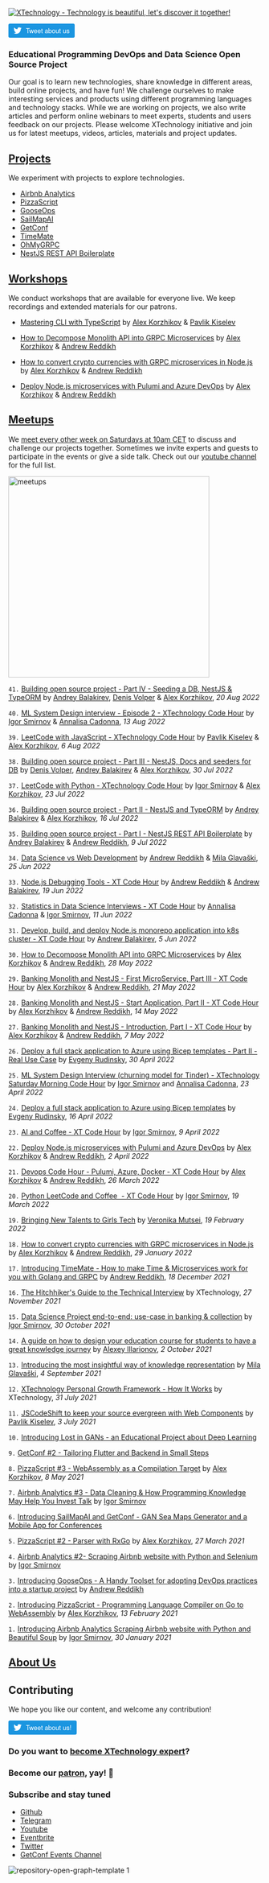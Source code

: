 [![XTechnology - Technology is beautiful, let's discover it together!](https://user-images.githubusercontent.com/1259644/139526072-c2df5b3f-86b3-40eb-a91a-e51a307269ec.png)](https://xtechnology.dev/)

<div class="twitter-btn">
  <a href="https://twitter.com/XTechnology5/status/1409618754288459779"><i></i>
  <span>Tweet about us</span></a>
</div>

### Educational Programming DevOps and Data Science Open Source Project

Our goal is to learn new technologies, share knowledge in different areas, build online projects, and have fun! We challenge ourselves to make interesting services and products using different programming languages and technology stacks. While we are working on projects, we also write articles and perform online webinars to meet experts, students and users feedback on our projects. Please welcome XTechnology initiative and join us for latest meetups, videos, articles, materials and project updates.

## [Projects](https://github.com/x-technology)

We experiment with projects to explore technologies.

- [Airbnb Analytics](https://github.com/x-technology/airbnb-analytics)
- [PizzaScript](https://github.com/x-technology/PizzaScript)
- [GooseOps](https://github.com/x-technology/GooseOps)
- [SailMapAI](https://github.com/x-technology/SailMapAI)
- [GetConf](https://github.com/x-technology/getconf)
- [TimeMate](https://github.com/x-technology/timemate)
- [OhMyGRPC](https://github.com/x-technology/micro-services-infrastructure-pulumi-azure-devops)
- [NestJS REST API Boilerplate](https://github.com/x-technology/nest-typeorm-boilerplate)

## [Workshops](https://www.eventbrite.co.uk/o/xtechnology-32181547901)

We conduct workshops that are available for everyone live. We keep recordings and extended materials for our patrons.

- [Mastering CLI with TypeScript](./cli-in-ts.md) by [Alex Korzhikov](https://twitter.com/AlexKorzhikov) & [Pavlik Kiselev](https://www.linkedin.com/in/pavlik-kiselev-06993347/)

- [How to Decompose Monolith API into GRPC Microservices](./monolith-to-microservices.md) by [Alex Korzhikov](https://twitter.com/AlexKorzhikov) & [Andrew Reddikh](https://twitter.com/AndrewRedUK)

- [How to convert crypto currencies with GRPC microservices in Node.js](./grpc.md) by [Alex Korzhikov](https://twitter.com/AlexKorzhikov) & [Andrew Reddikh](https://twitter.com/AndrewRedUK)

- [Deploy Node.js microservices with Pulumi and Azure DevOps](./devops.md) by [Alex Korzhikov](https://twitter.com/AlexKorzhikov) & [Andrew Reddikh](https://twitter.com/AndrewRedUK)

## [Meetups](https://www.eventbrite.co.uk/o/xtechnology-32181547901)

We [meet every other week on Saturdays at 10am CET](https://www.eventbrite.co.uk/o/xtechnology-32181547901) to discuss and challenge our projects together. Sometimes we invite experts and guests to participate in the events or give a side talk. Check out our [youtube channel](https://www.youtube.com/channel/UCQZNnzybEi0vvNbeDB0qABQ) for the full list.

<img width="400" alt="meetups" src="https://user-images.githubusercontent.com/1259644/115154277-4fc99f80-a07a-11eb-9070-e002050f498e.png">

`41.` [Building open source project - Part IV - Seeding a DB, NestJS & TypeORM](https://youtu.be/Yhu6jwhJQjk) by [Andrey Balakirev](https://www.linkedin.com/in/jifeon/), [Denis Volper](https://t.me/denisvolper) & [Alex Korzhikov](https://twitter.com/AlexKorzhikov), *20 Aug 2022*

`40.` [ML System Design interview - Episode 2 - XTechnology Code Hour](https://www.youtube.com/watch?v=BjObXlMjNPw) by [Igor Smirnov](https://www.linkedin.com/in/igorsmirnov/) & [Annalisa Cadonna](https://www.linkedin.com/in/annalisa-cadonna/), *13 Aug 2022*

`39.` [LeetCode with JavaScript - XTechnology Code Hour](https://www.youtube.com/watch?v=BjObXlMjNPw) by [Pavlik Kiselev](https://nl.linkedin.com/in/%F0%9F%92%BB-pavlik-kiselev-06993347) & [Alex Korzhikov](https://twitter.com/AlexKorzhikov), *6 Aug 2022*

`38.` [Building open source project - Part III - NestJS, Docs and seeders for DB](https://www.youtube.com/watch?v=5o0RRcmP9M0) by [Denis Volper](https://t.me/denisvolper), [Andrey Balakirev](https://www.linkedin.com/in/jifeon/) & [Alex Korzhikov](https://twitter.com/AlexKorzhikov), *30 Jul 2022*

`37.` [LeetCode with Python - XTechnology Code Hour](https://www.youtube.com/watch?v=qH-AlGOOY-o) by [Igor Smirnov](https://www.linkedin.com/in/igorsmirnov/) & [Alex Korzhikov](https://twitter.com/AlexKorzhikov), *23 Jul 2022*

`36.` [Building open source project - Part II - NestJS and TypeORM](https://www.youtube.com/watch?v=qH-AlGOOY-o) by [Andrey Balakirev](https://www.linkedin.com/in/jifeon/) & [Alex Korzhikov](https://twitter.com/AlexKorzhikov), *16 Jul 2022*

`35.` [Building open source project - Part I - NestJS REST API Boilerplate](https://www.youtube.com/watch?v=JhkwPVQ65p8) by [Andrey Balakirev](https://www.linkedin.com/in/jifeon/) & [Andrew Reddikh](https://twitter.com/AndrewRedUK), *9 Jul 2022*

`34.` [Data Science vs Web Development](https://www.youtube.com/watch?v=Caua6ijeMis) by [Andrew Reddikh](https://twitter.com/AndrewRedUK) & [Mila Glavaški](https://www.linkedin.com/in/milaglavaski), *25 Jun 2022*

`33.` [Node.js Debugging Tools - XT Code Hour](https://www.youtube.com/watch?v=5yB3X-v2V5A) by [Andrew Reddikh](https://twitter.com/AndrewRedUK) & [Andrew Balakirev](https://www.linkedin.com/in/jifeon/), *19 Jun 2022*

`32.` [Statistics in Data Science Interviews - XT Code Hour](https://www.youtube.com/watch?v=jt93wcUATDc) by [Annalisa Cadonna](https://www.linkedin.com/in/annalisa-cadonna/) & [Igor Smirnov](https://www.linkedin.com/in/igorsmirnov/), *11 Jun 2022*

`31.` [Develop, build, and deploy Node.js monorepo application into k8s cluster - XT Code Hour](https://www.youtube.com/watch?v=AH430i-ybc4) by [Andrew Balakirev](https://www.linkedin.com/in/jifeon/), *5 Jun 2022*

`30.` [How to Decompose Monolith API into GRPC Microservices](https://www.eventbrite.co.uk/e/breaking-a-monolith-api-into-grpc-microservices-tickets-347221427637?aff=github) by [Alex Korzhikov](https://twitter.com/AlexKorzhikov) & [Andrew Reddikh](https://twitter.com/AndrewRedUK), *28 May 2022*

`29.` [Banking Monolith and NestJS - First MicroService, Part III - XT Code Hour](https://www.youtube.com/watch?v=350Hd4WqGm4) by [Alex Korzhikov](https://twitter.com/AlexKorzhikov) & [Andrew Reddikh](https://twitter.com/AndrewRedUK), *21 May 2022*

`28.` [Banking Monolith and NestJS - Start Application, Part II - XT Code Hour](https://www.youtube.com/watch?v=HMjnJJZuuLM) by [Alex Korzhikov](https://twitter.com/AlexKorzhikov) & [Andrew Reddikh](https://twitter.com/AndrewRedUK), *14 May 2022*

`27.` [Banking Monolith and NestJS - Introduction, Part I - XT Code Hour](https://www.youtube.com/watch?v=yY9sLpwFKxM) by [Alex Korzhikov](https://twitter.com/AlexKorzhikov) & [Andrew Reddikh](https://twitter.com/AndrewRedUK), *7 May 2022*

`26.` [Deploy a full stack application to Azure using Bicep templates - Part II - Real Use Case](https://www.youtube.com/watch?v=uOLm15RP5P8) by [Evgeny Rudinsky](https://www.linkedin.com/in/evgenyrudinsky/), *30 April 2022*

`25.` [ML System Design Interview (churning model for Tinder) - XTechnology Saturday Morning Code Hour](https://www.youtube.com/watch?v=kOgPc_eDyEM) by [Igor Smirnov](https://www.linkedin.com/in/igorsmirnov/) and [Annalisa Cadonna](https://www.linkedin.com/in/annalisa-cadonna/), *23 April 2022*

`24.` [Deploy a full stack application to Azure using Bicep templates](https://www.youtube.com/watch?v=KgUT1LoFZfk) by [Evgeny Rudinsky](https://www.linkedin.com/in/evgenyrudinsky/), *16 April 2022*

`23.` [AI and Coffee - XT Code Hour](https://www.youtube.com/watch?v=hViPSVy_q1g) by [Igor Smirnov](https://www.linkedin.com/in/igorsmirnov/), *9 April 2022*

`22.` [Deploy Node.js microservices with Pulumi and Azure DevOps](https://www.eventbrite.com/e/deploy-nodejs-microservices-with-pulumi-and-azure-devops-tickets-308874149897) by [Alex Korzhikov](https://twitter.com/AlexKorzhikov) & [Andrew Reddikh](https://twitter.com/AndrewRedUK), *2 April 2022*

`21.` [Devops Code Hour - Pulumi, Azure, Docker - XT Code Hour](https://www.youtube.com/channel/UCQZNnzybEi0vvNbeDB0qABQ) by [Alex Korzhikov](https://twitter.com/AlexKorzhikov) & [Andrew Reddikh](https://twitter.com/AndrewRedUK), *26 March 2022*

`20.` [Python LeetCode and Coffee ️ - XT Code Hour](https://youtu.be/pZ-v-POS56g) by [Igor Smirnov](https://www.linkedin.com/in/igorsmirnov/), *19 March 2022*

`19.` [Bringing New Talents to Girls Tech](https://www.youtube.com/watch?v=erzYHI4aNqc) by [Veronika Mutsei](https://www.linkedin.com/in/veronika-mutsei-78b46164/), *19 February 2022*

`18.` [How to convert crypto currencies with GRPC microservices in Node.js](./grpc.md) by [Alex Korzhikov](https://twitter.com/AlexKorzhikov) & [Andrew Reddikh](https://twitter.com/AndrewRedUK), *29 January 2022*

`17.` [Introducing TimeMate - How to make Time & Microservices work for you with Golang and GRPC](https://youtu.be/sk6JBVmiXj4) by [Andrew Reddikh](https://twitter.com/AndrewRedUK), *18 December 2021*

`16.` [The Hitchhiker's Guide to the Technical Interview](https://www.youtube.com/watch?v=whG-zl_bZtc) by XTechnology, *27 November 2021*

`15.` [Data Science Project end-to-end: use-case in banking & collection](https://youtu.be/CyMECKZQnts) by [Igor Smirnov](https://www.linkedin.com/in/igorsmirnov/), *30 October 2021*

`14.` [A guide on how to design your education course for students to have a great knowledge journey](https://www.youtube.com/watch?v=rVttDn9vLvU) by [Alexey Illarionov](https://www.linkedin.com/in/alexey-illarionov/), *2 October 2021*

`13.` [Introducing the most insightful way of knowledge representation](https://www.youtube.com/watch?v=jk2HOHwZBVc) by [Mila Glavaški](https://www.linkedin.com/in/milaglavaski), *4 September 2021*

`12.` [XTechnology Personal Growth Framework - How It Works](https://www.youtube.com/watch?v=DQDZL8uVJuk) by XTechnology, *31 July 2021*

`11.` [JSCodeShift to keep your source evergreen with Web Components](https://www.youtube.com/watch?v=UF4LFNN2Ut4) by [Pavlik Kiselev](https://nl.linkedin.com/in/%F0%9F%92%BB-pavlik-kiselev-06993347), *3 July 2021*

`10.` [Introducing Lost in GANs - an Educational Project about Deep Learning](https://www.youtube.com/watch?v=bRvJ2NlFU3k)

`9.` [GetConf #2 - Tailoring Flutter and Backend in Small Steps](https://youtu.be/tRqwIrlytt8)

`8.` [PizzaScript #3 - WebAssembly as a Compilation Target](https://www.youtube.com/watch?v=TKV8eUeOeE8) by [Alex Korzhikov](https://twitter.com/AlexKorzhikov), *8 May 2021*

`7.` [Airbnb Analytics #3 - Data Cleaning & How Programming Knowledge May Help You Invest Talk](https://www.youtube.com/watch?v=6iJ8MMDNQ9c) by [Igor Smirnov](https://www.linkedin.com/in/igorsmirnov/)

`6.` [Introducing SailMapAI and GetConf - GAN Sea Maps Generator and a Mobile App for Conferences](https://youtu.be/7jtzvDK2mKk)

`5.` [PizzaScript #2 - Parser with RxGo](https://youtu.be/a3RvC2fvr_g) by [Alex Korzhikov](https://twitter.com/AlexKorzhikov), *27 March 2021*

`4.` [Airbnb Analytics #2- Scraping Airbnb website with Python and Selenium](https://youtu.be/L8ooiuBnZ8M) by [Igor Smirnov](https://www.linkedin.com/in/igorsmirnov/)

`3.` [Introducing GooseOps - A Handy Toolset for adopting DevOps practices into a startup project](https://youtu.be/3ofIaeM4nls) by [Andrew Reddikh](https://twitter.com/AndrewRedUK)

`2.` [Introducing PizzaScript - Programming Language Compiler on Go to WebAssembly](https://youtu.be/V6naUYo1Wdk) by [Alex Korzhikov](https://twitter.com/AlexKorzhikov), *13 February 2021*

`1.` [Introducing Airbnb Analytics Scraping Airbnb website with Python and Beautiful Soup](https://youtu.be/B7uOXdHc8jc) by [Igor Smirnov](https://www.linkedin.com/in/igorsmirnov/), *30 January 2021*

## [About Us](./about.md)

## Contributing

We hope you like our content, and welcome any contribution!

<div class="twitter-btn">
  <a href="https://twitter.com/XTechnology5/status/1513973177768157200"><i></i>
  <span>Tweet about us!</span></a>
</div>

### Do you want to [become XTechnology expert](https://forms.gle/8xc1j7cf8h3sEZ6W8)?

### Become our [patron](https://www.patreon.com/xtechnology), yay! 🙏

### Subscribe and stay tuned

- [Github](https://github.com/x-technology)
- [Telegram](https://t.me/xtechn)
- [Youtube](https://www.youtube.com/channel/UCQZNnzybEi0vvNbeDB0qABQ)
- [Eventbrite](https://www.eventbrite.co.uk/o/xtechnology-32181547901)
- [Twitter](https://twitter.com/XTechnology5)
- [GetConf Events Channel](https://t.me/getconf)

![repository-open-graph-template 1](https://user-images.githubusercontent.com/1259644/115153860-493a2880-a078-11eb-85c8-201b1512ee4b.png)

<style type="text/css">
  h1:first-child {
    display: none;
  }
  /* twitter button */
  .twitter-btn {
    width: 200px;
    display: inline-block;
    overflow: hidden;
    text-align: left;
    white-space: nowrap;
    vertical-align: top:
    zoom: 1;
    font-size: 13px;
    line-height: 26px;
    font-family: "Helvetica Neue",Arial,sans-serif;
  }
  .twitter-btn a {
    height: 28px;
    padding: 1px 10px 1px 9px;
    border-radius: 4px;
    position: relative;
    font-weight: 500;
    color: #fff;
    cursor: pointer;
    background-color: #1b95e0;
    border-radius: 3px;
    box-sizing: border-box;
    display: inline-block;
    text-decoration: none;
  }
  .twitter-btn a:hover {
    background-color: #0c7abf;
  }
  .twitter-btn a i {
    width: 18px;
    height: 18px;
    top: 4px;
    position: relative;
    display: inline-block;
    background: transparent 0 0 no-repeat;
    background-image: url(data:image/svg+xml,%3Csvg%20xmlns%3D%22http%3A%2F%2Fwww.w3.org%2F2000%2Fsvg%22%20viewBox%3D%220%200%2072%2072%22%3E%3Cpath%20fill%3D%22none%22%20d%3D%22M0%200h72v72H0z%22%2F%3E%3Cpath%20class%3D%22icon%22%20fill%3D%22%23fff%22%20d%3D%22M68.812%2015.14c-2.348%201.04-4.87%201.744-7.52%202.06%202.704-1.62%204.78-4.186%205.757-7.243-2.53%201.5-5.33%202.592-8.314%203.176C56.35%2010.59%2052.948%209%2049.182%209c-7.23%200-13.092%205.86-13.092%2013.093%200%201.026.118%202.02.338%202.98C25.543%2024.527%2015.9%2019.318%209.44%2011.396c-1.125%201.936-1.77%204.184-1.77%206.58%200%204.543%202.312%208.552%205.824%2010.9-2.146-.07-4.165-.658-5.93-1.64-.002.056-.002.11-.002.163%200%206.345%204.513%2011.638%2010.504%2012.84-1.1.298-2.256.457-3.45.457-.845%200-1.666-.078-2.464-.23%201.667%205.2%206.5%208.985%2012.23%209.09-4.482%203.51-10.13%205.605-16.26%205.605-1.055%200-2.096-.06-3.122-.184%205.794%203.717%2012.676%205.882%2020.067%205.882%2024.083%200%2037.25-19.95%2037.25-37.25%200-.565-.013-1.133-.038-1.693%202.558-1.847%204.778-4.15%206.532-6.774z%22%2F%3E%3C%2Fsvg%3E);
  }
  .twitter-btn a span {
    margin-left: 4px;
    white-space: nowrap;
    display: inline-block;
    vertical-align: top;
    zoom: 1;
  }
</style>
